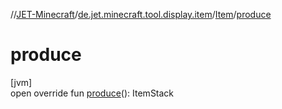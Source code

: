 //[JET-Minecraft](../../../index.md)/[de.jet.minecraft.tool.display.item](../index.md)/[Item](index.md)/[produce](produce.md)

# produce

[jvm]\
open override fun [produce](produce.md)(): ItemStack
